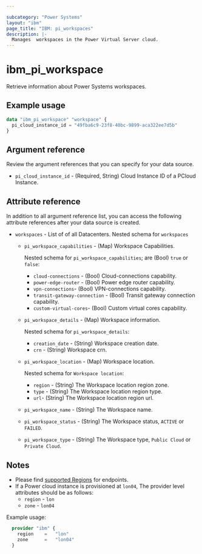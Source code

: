 ```yaml
---

subcategory: "Power Systems"
layout: "ibm"
page_title: "IBM: pi_workspaces"
description: |-
  Manages  workspaces in the Power Virtual Server cloud.
---
```


# ibm_pi_workspace

Retrieve information about  Power Systems workspaces.

## Example usage

```terraform
data "ibm_pi_workspace" "workspace" {
  pi_cloud_instance_id = "49fba6c9-23f8-40bc-9899-aca322ee7d5b"
}
```
  
## Argument reference

Review the argument references that you can specify for your data source.

- `pi_cloud_instance_id` - (Required, String) Cloud Instance ID of a PCloud Instance.

## Attribute reference

In addition to all argument reference list, you can access the following attribute references after your data source is created.

- `workspaces` - List of of all Datacenters.
  Nested schema for `workspaces`
  - `pi_workspace_capabilities` - (Map) Workspace Capabilities.

    Nested schema for `pi_workspace_capabilities`; are (Bool) `true` or `false`:
    - `cloud-connections` - (Bool) Cloud-connections capability.
    - `power-edge-router` - (Bool) Power edge router capability.
    - `vpn-connections`- (Bool) VPN-connections capability.
    - `transit-gateway-connection` - (Bool) Transit gateway connection capability.
    - `custom-virtual-cores`- (Bool) Custom virtual cores capability.
  - `pi_workspace_details` - (Map) Workspace information.

     Nested schema for `pi_workspace_details`:
    - `creation_date` - (String) Workspace creation date.
    - `crn` - (String) Workspace crn.
  - `pi_workspace_location` - (Map) Workspace location.

    Nested schema for `Workspace location`:
    - `region` - (String) The Workspace location region zone.
    - `type` - (String) The Workspace location region type.
    - `url`- (String) The Workspace location region url.
  - `pi_workspace_name` - (String) The Workspace name.
  - `pi_workspace_status` - (String) The Workspace status, `ACTIVE` or `FAILED`.
  - `pi_workspace_type` - (String) The Workspace type, `Public Cloud` or `Private Cloud`.

## Notes

- Please find [supported Regions](https://cloud.ibm.com/apidocs/power-cloud#endpoint) for endpoints.
- If a Power cloud instance is provisioned at `lon04`, The provider level attributes should be as follows:
  - `region` - `lon`
  - `zone` - `lon04`

Example usage:

  ```terraform
    provider "ibm" {
      region    =   "lon"
      zone      =   "lon04"
    }
  ```
